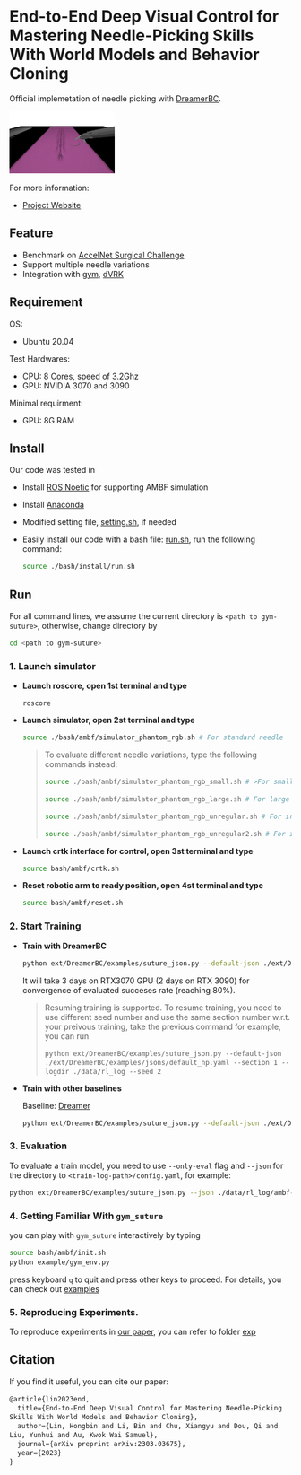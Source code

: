 # End-to-End Deep Visual Control for Mastering Needle-Picking Skills With World Models and Behavior Cloning

Official implemetation of needle picking with [DreamerBC](xxx).

<img src="doc/media/demo.gif">



For more information:
- [Project Website](https://sites.google.com/view/dreamerbc/home)
## Feature

- Benchmark on [AccelNet Surgical Challenge](https://github.com/collaborative-robotics/surgical_robotics_challenge)
- Support multiple needle variations
- Integration with [gym](https://github.com/openai/gym), [dVRK](https://github.com/jhu-dvrk)

## Requirement
  OS: 
  - Ubuntu 20.04

  Test Hardwares:
  - CPU: 8 Cores, speed of 3.2Ghz
  - GPU: NVIDIA 3070 and 3090

  Minimal requirment:
  - GPU: 8G RAM

## Install

Our code was tested in 

- Install [ROS Noetic](http://wiki.ros.org/noetic/Installation/Ubuntu) for supporting AMBF simulation

- Install [Anaconda](https://www.anaconda.com/download)

- Modified setting file, [setting.sh](./bash/setting.sh), if needed

- Easily install our code with a bash file: [run.sh](./bash/install/setting.sh), run the following command:

  ```sh
  source ./bash/install/run.sh
  ```
## Run
  For all command lines, we assume the current directory is `<path to gym-suture>`, otherwise, change directory by
  ```sh
  cd <path to gym-suture>
  ```
### 1. Launch simulator
- **Launch roscore, open 1st terminal and type**
  ```
  roscore
  ```

- **Launch simulator, open 2st terminal and type**
  ```sh
  source ./bash/ambf/simulator_phantom_rgb.sh # For standard needle
  ```
  > To evaluate different needle variations, type the following commands instead:
  >
  >  ```sh
  >  source ./bash/ambf/simulator_phantom_rgb_small.sh # >For small needle
  >  ```
  >  ```sh
  >  source ./bash/ambf/simulator_phantom_rgb_large.sh # For large needle
  >  ```
  >  ```sh
  >  source ./bash/ambf/simulator_phantom_rgb_unregular.sh # For irregular shape 1
  >  ```
  >  ```sh
  >  source ./bash/ambf/simulator_phantom_rgb_unregular2.sh # For irregular shape 2
  >  ```

- **Launch crtk interface for control, open 3st terminal and type**
  ```sh
  source bash/ambf/crtk.sh
  ```

- **Reset robotic arm to ready position, open 4st terminal and type**
  ```sh
  source bash/ambf/reset.sh 
  ```
### 2. Start Training

- **Train with DreamerBC**
  ```sh
  python ext/DreamerBC/examples/suture_json.py --default-json ./ext/DreamerBC/examples/jsons/default_np.yaml --section 1 --logdir ./data/rl_log
  ```
  It will take 3 days on RTX3070 GPU (2 days on RTX 3090)  for convergence of evaluated succeses rate (reaching 80%).
  > Resuming training is supported. To resume training, you need to use different seed number and use the same section number w.r.t. your preivous training, take the previous command for example, you can run
  > ```
  > python ext/DreamerBC/examples/suture_json.py --default-json ./ext/DreamerBC/examples/jsons/default_np.yaml --section 1 --logdir ./data/rl_log --seed 2
  >```


- **Train with other baselines**
  
  Baseline: [Dreamer](https://danijar.com/project/dreamerv2/)
  ```sh
  python ext/DreamerBC/examples/suture_json.py --default-json ./ext/DreamerBC/examples/jsons/default_np.yaml --json ./ext/DreamerBC/examples/jsons/Dreamer.yaml --section 1 --logdir ./data/rl_log
  ```

### 3. Evaluation

  To evaluate a train model, you need to use ```--only-eval``` flag and ```--json``` for the directory to ```<train-log-path>/config.yaml```, for example:

  ```sh
  python ext/DreamerBC/examples/suture_json.py --json ./data/rl_log/ambf-phantom-psm2-segment_script-zoom_needle_boximage-prefill8000-clutch6/DreamerBC/1/config.yaml --only-eval
  ```

### 4. Getting Familiar With `gym_suture`

  you can play with `gym_suture` interactively by typing
  ```sh
  source bash/ambf/init.sh
  python example/gym_env.py
  ```
  press keyboard `q` to quit and press other keys to proceed. For details, you can check out [examples](./example/)

### 5. Reproducing Experiments.

  To reproduce experiments in [our paper](), you can refer to folder [exp](./exp)

## Citation
If you find it useful, you can cite our paper:
```
@article{lin2023end,
  title={End-to-End Deep Visual Control for Mastering Needle-Picking Skills With World Models and Behavior Cloning},
  author={Lin, Hongbin and Li, Bin and Chu, Xiangyu and Dou, Qi and Liu, Yunhui and Au, Kwok Wai Samuel},
  journal={arXiv preprint arXiv:2303.03675},
  year={2023}
}
```



